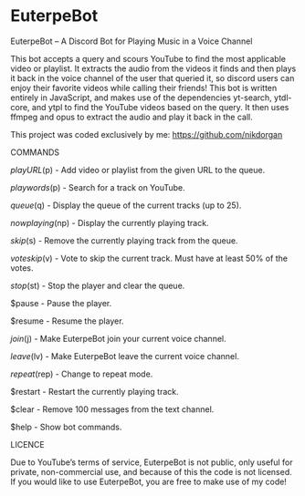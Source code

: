 # EuterpeBot

EuterpeBot – A Discord Bot for Playing Music in a Voice Channel

This bot accepts a query and scours YouTube to find the most applicable video or playlist. It extracts the audio from the videos it finds and then plays it back in the voice channel of the user that queried it, so discord users can enjoy their favorite videos while calling their friends! This bot is written entirely in JavaScript, and makes use of the dependencies yt-search, ytdl-core, and ytpl to find the YouTube videos based on the query. It then uses ffmpeg and opus to extract the audio and play it back in the call.

This project was coded exclusively by me: https://github.com/nikdorgan


COMMANDS

$play URL  ($p) - Add video or playlist from the given URL to the queue.

$play words  ($p) - Search for a track on YouTube.

$queue  ($q) - Display the queue of the current tracks (up to 25).

$nowplaying  ($np) - Display the currently playing track.

$skip  ($s) - Remove the currently playing track from the queue.

$voteskip  ($v) - Vote to skip the current track. Must have at least 50% of the votes.

$stop  ($st) - Stop the player and clear the queue.

$pause - Pause the player.

$resume - Resume the player.

$join  ($j) - Make EuterpeBot join your current voice channel.

$leave  ($lv) - Make EuterpeBot leave the current voice channel.

$repeat  ($rep) - Change to repeat mode.

$restart - Restart the currently playing track.

$clear - Remove 100 messages from the text channel.

$help - Show bot commands.


LICENCE
  
Due to YouTube’s terms of service, EuterpeBot is not public, only useful for private, non-commercial use, and because of this the code is not licensed. If you would like to use EuterpeBot, you are free to make use of my code!